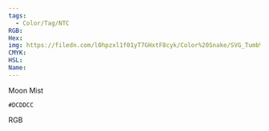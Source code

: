 ```yaml
---
tags:
  - Color/Tag/NTC
RGB:
Hex:
img: https://filedn.com/l0hpzxl1f01yT7GHxtF8cyk/Color%20Snake/SVG_Tumb%20Mass%20No%20Name/DCDDCC.svg
CMYK:
HSL:
Name:
---
```

Moon Mist
```palette
#DCDDCC
```
RGB
